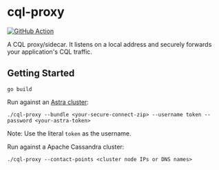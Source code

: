 # cql-proxy

[![GitHub Action](https://github.com/datastax/cql-proxy/actions/workflows/test.yml/badge.svg)](https://github.com/datastax/cql-proxy/actions/workflows/test.yml)

A CQL proxy/sidecar. It listens on a local address and securely forwards your application's CQL traffic.

## Getting Started

```
go build
```

Run against an [Astra cluster][astra]:

```
./cql-proxy --bundle <your-secure-connect-zip> --username token --password <your-astra-token>
```

Note: Use the literal `token` as the username.

Run against a Apache Cassandra cluster:

```
./cql-proxy --contact-points <cluster node IPs or DNS names>
```

[astra]: https://astra.datastax.com/
